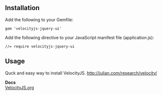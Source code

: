 ## Installation

Add the following to your Gemfile:

    gem 'velocityjs-jquery-ui'

Add the following directive to your JavaScript manifest file (application.js):

    //= require velocityjs-jquery-ui

## Usage

Quck and easy way to install VelocityJS. http://julian.com/research/velocity/

**Docs**  
[VelocityJS.org](http://VelocityJS.org)
